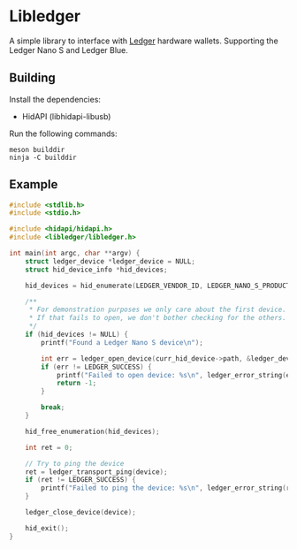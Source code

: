 # Libledger

A simple library to interface with [Ledger](https://www.ledgerwallet.com) hardware wallets. Supporting the Ledger Nano S and Ledger Blue.

## Building

Install the dependencies:

* HidAPI (libhidapi-libusb)

Run the following commands:

    meson builddir
    ninja -C builddir

## Example

```C
#include <stdlib.h>
#include <stdio.h>

#include <hidapi/hidapi.h>
#include <libledger/libledger.h>

int main(int argc, char **argv) {
    struct ledger_device *ledger_device = NULL;
    struct hid_device_info *hid_devices;

    hid_devices = hid_enumerate(LEDGER_VENDOR_ID, LEDGER_NANO_S_PRODUCT_ID);

    /**
     * For demonstration purposes we only care about the first device.
     * If that fails to open, we don't bother checking for the others.
     */
    if (hid_devices != NULL) {
        printf("Found a Ledger Nano S device\n");

        int err = ledger_open_device(curr_hid_device->path, &ledger_device);
        if (err != LEDGER_SUCCESS) {
            printf("Failed to open device: %s\n", ledger_error_string(err));
            return -1;
        }

        break;
    }

    hid_free_enumeration(hid_devices);

    int ret = 0;

    // Try to ping the device
    ret = ledger_transport_ping(device);
    if (ret != LEDGER_SUCCESS) {
        printf("Failed to ping the device: %s\n", ledger_error_string(ret));
    }

    ledger_close_device(device);

    hid_exit();
}

```
